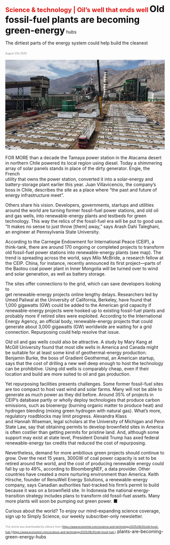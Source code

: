 <span style="color:#E3120B; font-size:14.9pt; font-weight:bold;">Science & technology | Oil’s well that ends well</span>
<span style="color:#000000; font-size:21.0pt; font-weight:bold;">Old fossil-fuel plants are becoming green-energy</span>
hubs

The dirtiest parts of the energy system could help build the cleanest 

<span style="color:#808080; font-size:6.2pt;">August 21st 2025</span>
  

![](../images/065_Old_fossil-fuel_plants_are_becoming_green-energy_hubs/p0269_img01.jpeg)
  
FOR MORE than a decade the Tamaya power station in the Atacama desert  
in northern Chile powered its local region using diesel. Today a shimmering  
array of solar panels stands in place of the dirty generator. Engie, the French  
utility that owns the power station, converted it into a solar-energy and  
battery-storage plant earlier this year. Juan Villavicencio, the company’s  
boss in Chile, describes the site as a place where “the past and future of  
energy infrastructure meet”.

Others share his vision. Developers, governments, startups and utilities  
around the world are turning former fossil-fuel power stations, and old oil  
and gas wells, into renewable-energy plants and testbeds for green
technology. This way the relics of the fossil-fuel era will be put to good use.  
“It makes no sense to just throw [them] away,” says Arash Dahi Taleghani,  
an engineer at Pennsylvania State University.

According to the Carnegie Endowment for International Peace (CEIP), a  
think-tank, there are around 170 ongoing or completed projects to transform  
old fossil-fuel power stations into renewable-energy plants (see map). The  
trend is spreading across the world, says Milo McBride, a research fellow at  
the CEIP. China, for instance, recently announced its first project—parts of  
the Baotou coal power plant in Inner Mongolia will be turned over to wind  
and solar generation, as well as battery storage.

The sites offer connections to the grid, which can save developers looking to  
get renewable-energy projects online lengthy delays. Researchers led by  
Umed Paliwal at the University of California, Berkeley, have found that  
1,000 gigawatts (GW) could be added to the American grid capacity if  
renewable-energy projects were hooked up to existing fossil-fuel plants and  
probably more if retired sites were exploited. According to the International  
Energy Agency, an official body, renewable-energy projects that could  
generate about 3,000 gigawatts (GW) worldwide are waiting for a grid  
connection. Repurposing could help resolve that issue.

Old oil and gas wells could also be attractive. A study by Mary Kang at  
McGill University found that most idle wells in America and Canada might  
be suitable for at least some kind of geothermal-energy production.  
Benjamin Burke, the boss of Gradient Geothermal, an American startup,  
says that the cost of drilling a new well deep enough to host the technology  
can be prohibitive. Using old wells is comparably cheap, even if their  
location and build are more suited to oil and gas production.

Yet repurposing facilities presents challenges. Some former fossil-fuel sites  
are too compact to host vast wind and solar farms. Many will not be able to  
generate as much power as they did before. Around 35% of projects in  
CEIP’s database partly or wholly deploy technologies that produce carbon  
emissions, such as bioenergy (burning organic matter to produce heat) and  
hydrogen blending (mixing green hydrogen with natural gas).
What’s more, regulatory roadblocks may limit progress. Alexandra Klass  
and Hannah Wiseman, legal scholars at the University of Michigan and Penn  
State Law, say that obtaining permits to develop brownfield sites in America  
is often costlier than getting permits for pristine land. And, although some  
support may exist at state level, President Donald Trump has axed federal  
renewable-energy tax credits that reduced the cost of repurposing.

Nevertheless, demand for more ambitious green projects should continue to  
grow. Over the next 15 years, 300GW of coal power capacity is set to be  
retired around the world, and the cost of producing renewable energy could  
fall by up to 49%, according to BloombergNEF, a data provider. Other  
countries have created a more nurturing environment than America. Keith  
Hirsche, founder of RenuWell Energy Solutions, a renewable-energy  
company, says Canadian authorities fast-tracked his firm’s permit to build  
because it was on a brownfield site. In Indonesia the national energy-  
transition strategy includes plans to transform old fossil-fuel assets. Many  
more plants will soon be pumping out green power. ■

Curious about the world? To enjoy our mind-expanding science coverage,  
sign up to Simply Science, our weekly subscriber-only newsletter.

<span style="color:#808080; font-size:6.2pt;">This article was downloaded by zlibrary from [https://www.economist.com//science-and-technology/2025/08/20/old-fossil-fuel-](https://www.economist.com//science-and-technology/2025/08/20/old-fossil-fuel-)</span>
plants-are-becoming-green-energy-hubs